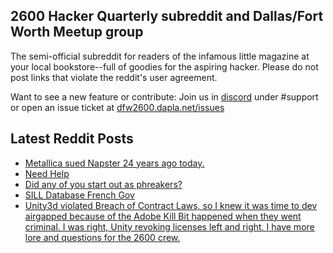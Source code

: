 ## 2600 Hacker Quarterly subreddit and Dallas/Fort Worth Meetup group
The semi-official subreddit for readers of the infamous little magazine at your local bookstore--full of goodies for the aspiring hacker. Please do not post links that violate the reddit's user agreement.

Want to see a new feature or contribute: 
Join us in [discord](https://dfw2600.dapla.net/chat) under #support or open an issue ticket at [dfw2600.dapla.net/issues](https://dfw2600.dapla.net/issues)

## Latest Reddit Posts
<!-- BLOG-POST-LIST:START -->
- [Metallica sued Napster 24 years ago today.](https://www.reddit.com/r/2600/comments/1c330ee/metallica_sued_napster_24_years_ago_today/)
- [Need Help](https://www.reddit.com/r/2600/comments/1c0orvk/need_help/)
- [Did any of you start out as phreakers?](https://www.reddit.com/r/2600/comments/1c0oncq/did_any_of_you_start_out_as_phreakers/)
- [SILL Database French Gov](https://www.reddit.com/r/2600/comments/1bz9vt7/sill_database_french_gov/)
- [Unity3d violated Breach of Contract Laws, so I knew it was time to dev airgapped because of the Adobe Kill Bit happened when they went criminal. I was right, Unity revoking licenses left and right. I have more lore and questions for the 2600 crew.](https://www.reddit.com/r/2600/comments/1byjkcr/unity3d_violated_breach_of_contract_laws_so_i/)
<!-- BLOG-POST-LIST:END -->
